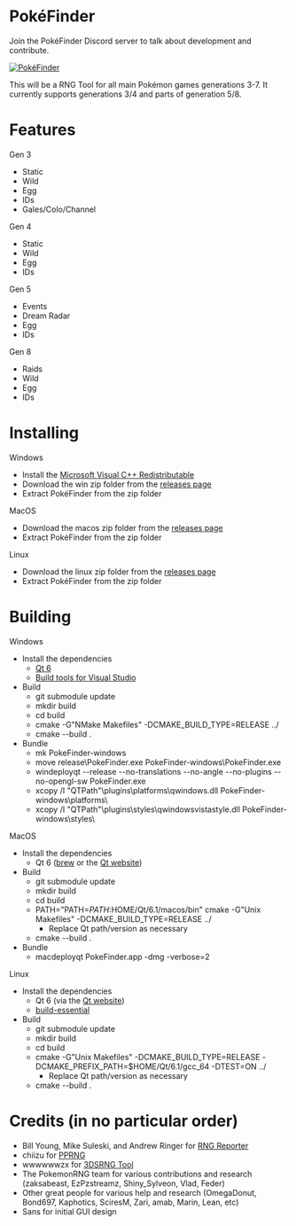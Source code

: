 # PokéFinder

Join the PokéFinder Discord server to talk about development and contribute.

[![PokéFinder](https://discordapp.com/assets/07dca80a102d4149e9736d4b162cff6f.ico)](https://discord.gg/XmgQF9X)

This will be a RNG Tool for all main Pokémon games generations 3-7. It currently supports generations 3/4 and parts of generation 5/8.

# Features
Gen 3
- Static
- Wild
- Egg
- IDs
- Gales/Colo/Channel

Gen 4
- Static
- Wild
- Egg
- IDs

Gen 5
- Events
- Dream Radar
- Egg
- IDs

Gen 8
- Raids
- Wild
- Egg
- IDs

# Installing

Windows
- Install the [Microsoft Visual C++ Redistributable](https://support.microsoft.com/en-us/help/2977003/the-latest-supported-visual-c-downloads)
- Download the win zip folder from the [releases page](https://github.com/Admiral-Fish/PokeFinder/releases/latest)
- Extract PokéFinder from the zip folder

MacOS
- Download the macos zip folder from the [releases page](https://github.com/Admiral-Fish/PokeFinder/releases/latest)
- Extract PokéFinder from the zip folder

Linux
- Download the linux zip folder from the [releases page](https://github.com/Admiral-Fish/PokeFinder/releases/latest)
- Extract PokéFinder from the zip folder

# Building

Windows
- Install the dependencies
  - [Qt 6](https://www.qt.io/download)
  - [Build tools for Visual Studio](https://visualstudio.microsoft.com/downloads/)
- Build
  - git submodule update
  - mkdir build
  - cd build
  - cmake -G"NMake Makefiles" -DCMAKE_BUILD_TYPE=RELEASE ../
  - cmake --build .
- Bundle
  - mk PokeFinder-windows
  - move release\PokeFinder.exe PokeFinder-windows\PokeFinder.exe 
  - windeployqt --release --no-translations --no-angle --no-plugins --no-opengl-sw PokeFinder.exe
  - xcopy /I "QTPath"\plugins\platforms\qwindows.dll PokeFinder-windows\platforms\
  - xcopy /I "QTPath"\plugins\styles\qwindowsvistastyle.dll PokeFinder-windows\styles\

MacOS
- Install the dependencies
  - Qt 6 ([brew](https://formulae.brew.sh/formula/qt) or the [Qt website](https://www.qt.io/download))
- Build
  - git submodule update
  - mkdir build
  - cd build
  - PATH="PATH=$PATH:$HOME/Qt/6.1/macos/bin" cmake -G"Unix Makefiles" -DCMAKE_BUILD_TYPE=RELEASE ../
    - Replace Qt path/version as necessary
  - cmake --build .
- Bundle
  - macdeployqt PokeFinder.app -dmg -verbose=2

Linux
- Install the dependencies
  - Qt 6 (via the [Qt website](https://www.qt.io/download))
  - [build-essential](https://packages.ubuntu.com/focal/build-essential)
- Build
  - git submodule update
  - mkdir build
  - cd build
  - cmake -G"Unix Makefiles" -DCMAKE_BUILD_TYPE=RELEASE -DCMAKE_PREFIX_PATH=$HOME/Qt/6.1/gcc_64 -DTEST=ON ../
    - Replace Qt path/version as necessary
  - cmake --build .

# Credits (in no particular order)
- Bill Young, Mike Suleski, and Andrew Ringer for [RNG Reporter](https://github.com/Slashmolder/RNGReporter)
- chiizu for [PPRNG](https://github.com/chiizu/PPRNG)
- wwwwwwzx for [3DSRNG Tool](https://github.com/wwwwwwzx/3DSRNGTool)
- The PokemonRNG team for various contributions and research (zaksabeast, EzPzstreamz, Shiny_Sylveon, Vlad, Feder)
- Other great people for various help and research (OmegaDonut, Bond697, Kaphotics, SciresM, Zari, amab, Marin, Lean, etc)
- Sans for initial GUI design
